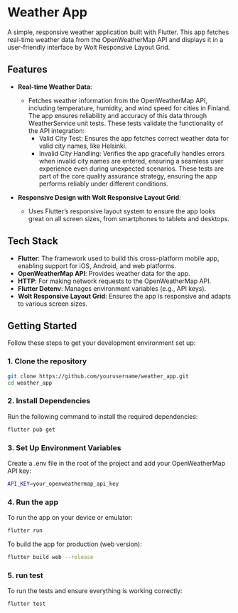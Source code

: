 # Weather App

A simple, responsive weather application built with Flutter. This app fetches real-time weather data from the OpenWeatherMap API and displays it in a user-friendly interface by Wolt Responsive Layout Grid.

## Features

- **Real-time Weather Data**:
	- Fetches weather information from the OpenWeatherMap API, including temperature, humidity, and wind speed for cities in Finland. The app ensures reliability and accuracy of this data through WeatherService unit tests. These tests validate the functionality of the API integration:
		- Valid City Test: Ensures the app fetches correct weather data for valid city names, like Helsinki.
		- Invalid City Handling: Verifies the app gracefully handles errors when invalid city names are entered, ensuring a seamless user experience even during unexpected scenarios.
	These tests are part of the core quality assurance strategy, ensuring the app performs reliably under different conditions.

- **Responsive Design with Wolt Responsive Layout Grid**:
	- Uses Flutter’s responsive layout system to ensure the app looks great on all screen sizes, from smartphones to tablets and desktops.

## Tech Stack

- **Flutter**: The framework used to build this cross-platform mobile app, enabling support for iOS, Android, and web platforms.
- **OpenWeatherMap API**: Provides weather data for the app.
- **HTTP**: For making network requests to the OpenWeatherMap API.
- **Flutter Dotenv**: Manages environment variables (e.g., API keys).
- **Wolt Responsive Layout Grid**: Ensures the app is responsive and adapts to various screen sizes.

## Getting Started

Follow these steps to get your development environment set up:

### 1. Clone the repository

```bash
git clone https://github.com/yourusername/weather_app.git
cd weather_app
```

### 2. Install Dependencies

Run the following command to install the required dependencies:

```bash
flutter pub get
```


### 3. Set Up Environment Variables

Create a .env file in the root of the project and add your OpenWeatherMap API key:

```bash
API_KEY=your_openweathermap_api_key
```



### 4. Run the app

To run the app on your device or emulator:

```bash
flutter run
```

To build the app for production (web version):

```bash
flutter build web --release
```


### 5. run test

To run the tests and ensure everything is working correctly:

```bash
flutter test
```
